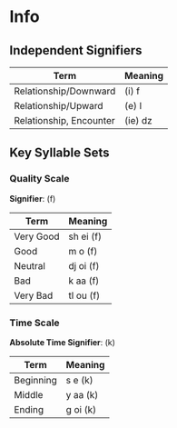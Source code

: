 
# Info

## Independent Signifiers

| Term | Meaning |
| --- | --- |
| Relationship/Downward | (i) f |
| Relationship/Upward | (e) l |
| Relationship, Encounter | (ie) dz |

## Key Syllable Sets

### Quality Scale

**Signifier**: (f)

| Term | Meaning |
| --- | --- |
| Very Good | sh ei (f) |
| Good | m o (f) |
| Neutral | dj oi (f) |
| Bad | k aa (f) |
| Very Bad | tl ou (f) |

### Time Scale

**Absolute Time Signifier**: (k)

| Term | Meaning |
| --- | --- |
| Beginning | s e (k) |
| Middle | y aa (k) |
| Ending | g oi (k) |